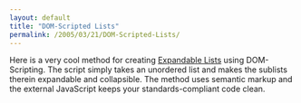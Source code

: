 ```yaml
---
layout: default
title: "DOM-Scripted Lists"
permalink: /2005/03/21/DOM-Scripted-Lists/
---
```


Here is a very cool method for creating <a href="http://www.gazingus.org/html/DOM-Scripted_Lists_Revisited.html" target="_blank">Expandable Lists</a>
using DOM-Scripting. The script simply takes an unordered list and
makes the sublists therein expandable and collapsible. The method uses
semantic markup and the external JavaScript keeps your
standards-compliant code clean.